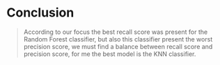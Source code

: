 # Conclusion
>According to our focus the best recall score was present for the Random Forest classifier, but also this classifier present the worst precision score, we must find a balance between recall score and precision score, for me the best model is the KNN classifier.
